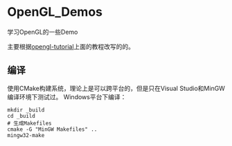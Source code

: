# OpenGL_Demos
学习OpenGL的一些Demo

主要根据[opengl-tutorial](http://www.opengl-tutorial.org)上面的教程改写的的。

## 编译
使用CMake构建系统，理论上是可以跨平台的，但是只在Visual Studio和MinGW编译环境下测试过。
Windows平台下编译：
```
mkdir _build
cd _build
# 生成Makefiles
cmake -G "MinGW Makefiles" ..
mingw32-make
```


